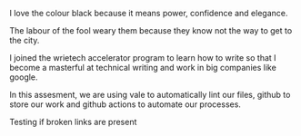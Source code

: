 I love the colour black because it means power, confidence and elegance.

The labour of the fool weary them because they know not the way to get to the city.

I joined the wrietech accelerator program to learn how to write so that I become a masterful at technical writing and work in big companies like google.

In this assesment, we are using vale to automatically lint our files, github to store our work and github actions to automate our processes.

Testing if broken links are present
<!-- - Project Overview: [Overview](./not-found)
- Example Use Case: [Example](https://example.com)
- Typo link: [Typo](http://type-url)
- Nonfound server: [Achive](https://olc) -->
